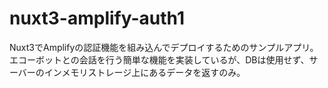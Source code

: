 # nuxt3-amplify-auth1

Nuxt3でAmplifyの認証機能を組み込んでデプロイするためのサンプルアプリ。
エコーボットとの会話を行う簡単な機能を実装しているが、DBは使用せず、サーバーのインメモリストレージ上にあるデータを返すのみ。
